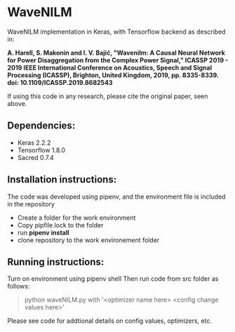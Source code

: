 # WaveNILM
WaveNILM implementation in Keras, with Tensorflow backend as described in: 

**A. Harell, S. Makonin and I. V. Bajić, "Wavenilm: A Causal Neural Network for Power Disaggregation from the Complex Power Signal," ICASSP 2019 - 2019 IEEE International Conference on Acoustics, Speech and Signal Processing (ICASSP), Brighton, United Kingdom, 2019, pp. 8335-8339. doi: 10.1109/ICASSP.2019.8682543**

If using this code in any research, please cite the original paper, seen above.

## Dependencies:
* Keras 2.2.2 
* Tensorflow 1.8.0 
* Sacred 0.7.4

## Installation instructions:
The code was developed using pipenv, and the environment file is included in the repository
* Create a folder for the work environment
* Copy pipfile.lock to the folder
* run  **pipenv install**
* clone repository to the work environement folder


## Running instructions:
Turn on environment using pipenv shell
Then run code from src folder as follows:
> python waveNILM.py with '\<optimizer name here\> \<config change values here\>'

Please see code for addtional details on config values, optimizers, etc.
